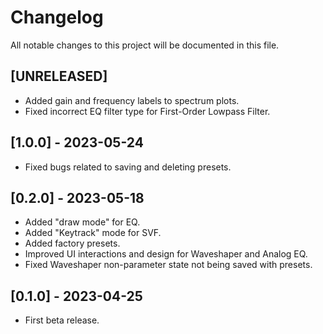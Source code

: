 # Changelog

All notable changes to this project will be documented in this file.

## [UNRELEASED]
- Added gain and frequency labels to spectrum plots.
- Fixed incorrect EQ filter type for First-Order Lowpass Filter.

## [1.0.0] - 2023-05-24
- Fixed bugs related to saving and deleting presets.

## [0.2.0] - 2023-05-18
- Added "draw mode" for EQ.
- Added "Keytrack" mode for SVF.
- Added factory presets.
- Improved UI interactions and design for Waveshaper and Analog EQ.
- Fixed Waveshaper non-parameter state not being saved with presets.

## [0.1.0] - 2023-04-25
- First beta release.
